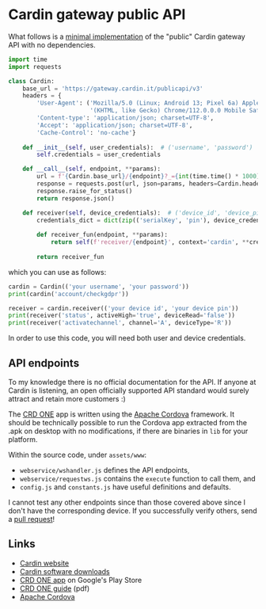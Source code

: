 # Cardin gateway public API
What follows is a [minimal implementation](https://github.com/r1cc4rdo/cardin/blob/main/cardin.py) of the "public" Cardin gateway API with no dependencies.
``` python
import time
import requests

class Cardin:    
    base_url = 'https://gateway.cardin.it/publicapi/v3'
    headers = {
        'User-Agent': ('Mozilla/5.0 (Linux; Android 13; Pixel 6a) AppleWebKit/537.36 '
                       '(KHTML, like Gecko) Chrome/112.0.0.0 Mobile Safari/537.36'),
        'Content-type': 'application/json; charset=UTF-8',
        'Accept': 'application/json; charset=UTF-8',
        'Cache-Control': 'no-cache'}
    
    def __init__(self, user_credentials):  # ('username', 'password')
        self.credentials = user_credentials

    def __call__(self, endpoint, **params):
        url = f'{Cardin.base_url}/{endpoint}?_={int(time.time() * 1000)}'
        response = requests.post(url, json=params, headers=Cardin.headers, auth=self.credentials, timeout=120)
        response.raise_for_status()
        return response.json()

    def receiver(self, device_credentials):  # ('device_id', 'device_pin')
        credentials_dict = dict(zip(('serialKey', 'pin'), device_credentials))
        
        def receiver_fun(endpoint, **params):
            return self(f'receiver/{endpoint}', context='cardin', **credentials_dict, **params)
        
        return receiver_fun
```
which you can use as follows:
``` python
cardin = Cardin(('your username', 'your password'))
print(cardin('account/checkgdpr'))
```
``` python
receiver = cardin.receiver(('your device id', 'your device pin'))
print(receiver('status', activeHigh='true', deviceRead='false'))
print(receiver('activatechannel', channel='A', deviceType='R'))
```
In order to use this code, you will need both user and device credentials.

## API endpoints
To my knowledge there is no official documentation for the API. If anyone at Cardin is listening, an open officially supported API standard would surely attract and retain more customers :)

The [CRD ONE](https://play.google.com/store/apps/details?id=it.cardin.cardinremotecontrol) app is written using the [Apache Cordova](https://cordova.apache.org/) framework.
It should be technically possible to run the Cordova app extracted from the .apk on desktop with no modifications, if there are binaries in ```lib``` for your platform.

Within the source code, under ```assets/www```:
* ```webservice/wshandler.js``` defines the API endpoints,
* ```webservice/requestws.js``` contains the ```execute``` function to call them, and
* ```config.js``` and ```constants.js``` have useful definitions and defaults.

I cannot test any other endpoints since than those covered above since I don't have the corresponding device. If you successfully verify others, send a [pull request](https://github.com/r1cc4rdo/cardin/pulls)!

## Links
* [Cardin website](https://www.cardin.it)
* [Cardin software downloads](https://www.cardin.it/it/assistenza/software-download)
* [CRD ONE app](https://play.google.com/store/apps/details?id=it.cardin.cardinremotecontrol) on Google's Play Store
* [CRD ONE guide](https://gateway.cardin.it/public/files/crdone-guide.pdf) (pdf)
* [Apache Cordova](https://cordova.apache.org/)
